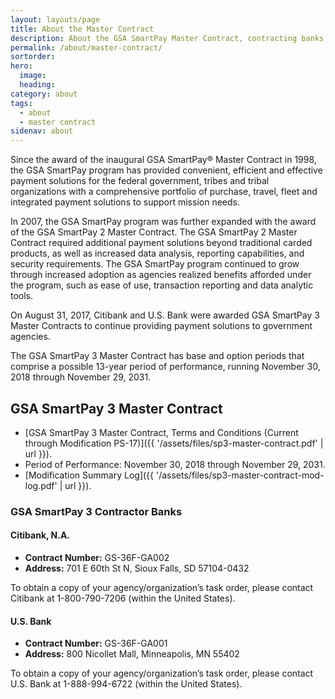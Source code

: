 ```yaml
---
layout: layouts/page
title: About the Master Contract
description: About the GSA SmartPay Master Contract, contracting banks, and terms and conditions.
permalink: /about/master-contract/
sortorder:
hero:
  image: 
  heading: 
category: about
tags:
  - about
  - master contract
sidenav: about
---
```


Since the award of the inaugural GSA SmartPay® Master Contract in 1998, the GSA SmartPay program has provided convenient, efficient and effective payment solutions for the federal government, tribes and tribal organizations with a comprehensive portfolio of purchase, travel, fleet and integrated payment solutions to support mission needs.

In 2007, the GSA SmartPay program was further expanded with the award of the GSA SmartPay 2 Master Contract. The GSA SmartPay 2 Master Contract required additional payment solutions beyond traditional carded products, as well as increased data analysis, reporting capabilities, and security requirements. The GSA SmartPay program continued to grow through increased adoption as agencies realized benefits afforded under the program, such as ease of use, transaction reporting and data analytic tools.

On August 31, 2017, Citibank and U.S. Bank were awarded GSA SmartPay 3 Master Contracts to continue providing payment solutions to government agencies.

The GSA SmartPay 3 Master Contract has base and option periods that comprise a possible 13-year period of performance, running November 30, 2018 through November 29, 2031.

## GSA SmartPay 3 Master Contract
- [GSA SmartPay 3 Master Contract, Terms and Conditions (Current through Modification PS-17)]({{ '/assets/files/sp3-master-contract.pdf' | url }}).
- Period of Performance: November 30, 2018 through November 29, 2031.
- [Modification Summary Log]({{ '/assets/files/sp3-master-contract-mod-log.pdf' | url }}).

### GSA SmartPay 3 Contractor Banks

#### Citibank, N.A.
- **Contract Number:** GS-36F-GA002​  
- **Address:**  701 E 60th St N, Sioux Falls, SD  57104-0432  

To obtain a copy of your agency/organization’s task order, please contact Citibank at 1-800-790-7206 (within the United States).

#### U.S. Bank
- **Contract Number:** GS-36F-GA001​
- **Address:** 800 Nicollet Mall, Minneapolis, MN 55402

To obtain a copy of your agency/organization’s task order, please contact U.S. Bank at 1-888-994-6722 (within the United States).
